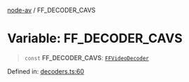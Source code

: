[node-av](../globals.md) / FF\_DECODER\_CAVS

# Variable: FF\_DECODER\_CAVS

> `const` **FF\_DECODER\_CAVS**: [`FFVideoDecoder`](../type-aliases/FFVideoDecoder.md)

Defined in: [decoders.ts:60](https://github.com/seydx/av/blob/f8631fc881b394300b1479f511d55cf1c370a87f/src/constants/decoders.ts#L60)
